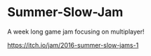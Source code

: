 # Summer-Slow-Jam
A week long game jam focusing on multiplayer! 

https://itch.io/jam/2016-summer-slow-jams-1
